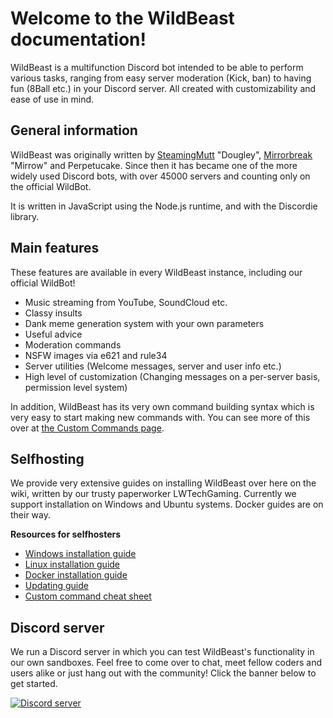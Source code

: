 # Welcome to the WildBeast documentation!

WildBeast is a multifunction Discord bot intended to be able to perform various tasks, ranging from easy server moderation (Kick, ban) to having fun (8Ball etc.) in your Discord server. All created with customizability and ease of use in mind.

## General information

WildBeast was originally written by [SteamingMutt](https://github.com/SteamingMutt) "Dougley", [Mirrorbreak](https://github.com/Mirrorbreak) "Mirrow" and Perpetucake. Since then it has became one of the more widely used Discord bots, with over 45000 servers and counting only on the official WildBot.

It is written in JavaScript using the Node.js runtime, and with the Discordie library.

## Main features

These features are available in every WildBeast instance, including our official WildBot!

- Music streaming from YouTube, SoundCloud etc.
- Classy insults
- Dank meme generation system with your own parameters
- Useful advice
- Moderation commands
- NSFW images via e621 and rule34
- Server utilities (Welcome messages, server and user info etc.)
- High level of customization (Changing messages on a per-server basis, permission level system)

In addition, WildBeast has its very own command building syntax which is very easy to start making new commands with. You can see more of this over at [the Custom Commands page](custom_commands.md).

## Selfhosting

We provide very extensive guides on installing WildBeast over here on the wiki, written by our trusty paperworker LWTechGaming. Currently we support installation on Windows and Ubuntu systems. Docker guides are on their way.

**Resources for selfhosters**

- [Windows installation guide](install_windows.md)
- [Linux installation guide](install_linux.md)
- [Docker installation guide](install_docker.md)
- [Updating guide](updating.md)
- [Custom command cheat sheet](custom_commands.md)

## Discord server

We run a Discord server in which you can test WildBeast's functionality in our own sandboxes. Feel free to come over to chat, meet fellow coders and users alike or just hang out with the community! Click the banner below to get started.

<a href="https://discord.gg/wildbot"><img src="https://discordapp.com/api/guilds/110462143152803840/widget.png?style=banner2" alt="Discord server"></a>
